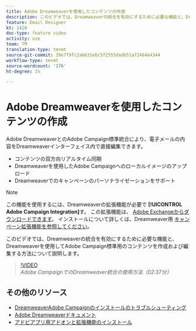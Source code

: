 ```yaml
---
title: Adobe Dreamweaverを使用したコンテンツの作成
description: このビデオでは、Dreamweaverの統合を有効にするために必要な機能と、Dreamweaverを使用してAdobe Campaign標準用のコンテンツを作成および編集する方法について説明します。
feature: Email Designer
kt: 1420
doc-type: feature video
activity: use
team: TM
translation-type: tm+mt
source-git-commit: 39e7f9fc2a6631ebc5f2555dad651a72464e4344
workflow-type: tm+mt
source-wordcount: '176'
ht-degree: 1%

---
```



# Adobe Dreamweaverを使用したコンテンツの作成

Adobe DreamweaverとのAdobe Campaign標準統合により、電子メールの内容をDreamweaverインターフェイス内で直接編集できます。

* コンテンツの双方向リアルタイム同期
* Dreamweaverを使用したAdobe Campaignへのローカルイメージのアップロード
* Dreamweaverでのキャンペーンのパーソナライゼーションをサポート

>[!NOTE]
>
>この機能を使用するには、Dreamweaverの拡張機能が必要で **[!UICONTROL Adobe Campaign Integration]**&#x200B;す。 この拡張機能は、 [Adobe Exchangeからダウンロードできます](https://exchange.adobe.com/creativecloud.html#search)。 インストールについて詳しくは、Dreamweaver用 [キャンペーン拡張機能を参照してください](https://helpx.adobe.com/dreamweaver/using/working-with-dreamweaver-and-campaign.html)。

このビデオでは、Dreamweaverの統合を有効にするために必要な機能と、Dreamweaverを使用してAdobe Campaign標準用のコンテンツを作成および編集する方法について説明します。

>[!VIDEO](https://video.tv.adobe.com/v/23121?quality=12)
*Adobe CampaignでのDreamweaver統合の使用方法（02:37分）*

## その他のリソース

* [DreamweaverAdobe Campaignのインストールのトラブルシューティング](https://helpx.adobe.com/dreamweaver/kb/dreamweaver-campaign-integration-issue.html)
* [Adobe Dreamweaverドキュメント](https://helpx.adobe.com/dreamweaver/using/working-with-dreamweaver-and-campaign.html)
* [アドビアプリ用アドオンと拡張機能のインストール](https://helpx.adobe.com/creative-cloud/kb/installingextensionsandaddons.html)
